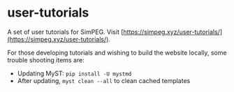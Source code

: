 # user-tutorials
A set of user tutorials for SimPEG. Visit [https://simpeg.xyz/user-tutorials/](https://simpeg.xyz/user-tutorials/).

For those developing tutorials and wishing to build the website locally, some trouble shooting items are:

* Updating MyST: `pip install -U mystmd`
* After updating, `myst clean --all` to clean cached templates
